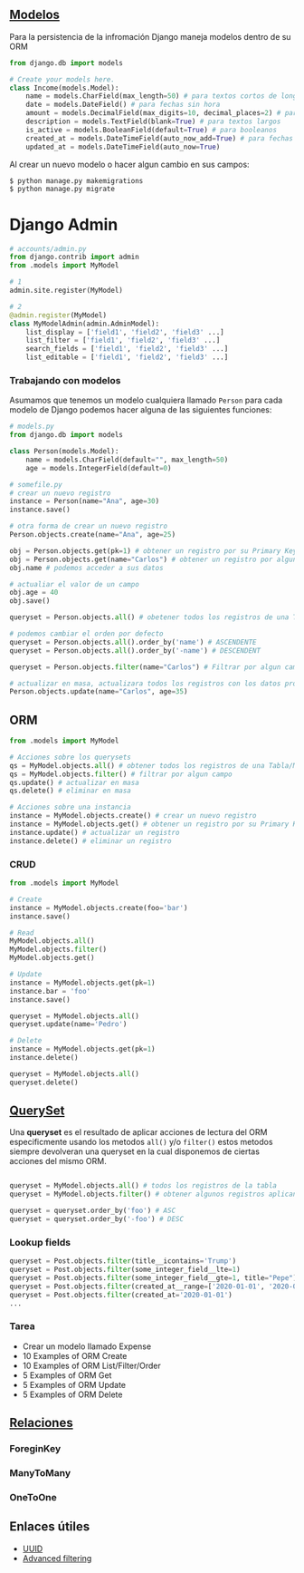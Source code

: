 ## [Modelos](https://docs.djangoproject.com/en/3.1/topics/db/models/)

Para la persistencia de la infromación Django maneja modelos dentro de su ORM

```py
from django.db import models

# Create your models here.
class Income(models.Model):
    name = models.CharField(max_length=50) # para textos cortos de longitud fija
    date = models.DateField() # para fechas sin hora
    amount = models.DecimalField(max_digits=10, decimal_places=2) # para decimales FloatField, IntegerField
    description = models.TextField(blank=True) # para textos largos
    is_active = models.BooleanField(default=True) # para booleanos
    created_at = models.DateTimeField(auto_now_add=True) # para fechas con hora
    updated_at = models.DateTimeField(auto_now=True)
```

Al crear un nuevo modelo o hacer algun cambio en sus campos:

    $ python manage.py makemigrations
    $ python manage.py migrate

# Django Admin

```py
# accounts/admin.py
from django.contrib import admin
from .models import MyModel

# 1
admin.site.register(MyModel)

# 2
@admin.register(MyModel)
class MyModelAdmin(admin.AdminModel):
    list_display = ['field1', 'field2', 'field3' ...]
    list_filter = ['field1', 'field2', 'field3' ...]
    search_fields = ['field1', 'field2', 'field3' ...]
    list_editable = ['field1', 'field2', 'field3' ...]

```

### Trabajando con modelos

Asumamos que tenemos un modelo cualquiera llamado `Person` para cada modelo de Django podemos hacer alguna de las siguientes funciones:

```py
# models.py
from django.db import models

class Person(models.Model):
    name = models.CharField(default="", max_length=50)
    age = models.IntegerField(default=0)

# somefile.py
# crear un nuevo registro
instance = Person(name="Ana", age=30)
instance.save()

# otra forma de crear un nuevo registro
Person.objects.create(name="Ana", age=25)

obj = Person.objects.get(pk=1) # obtener un registro por su Primary Key
obj = Person.objects.get(name="Carlos") # obtener un registro por algun campo especifico
obj.name # podemos acceder a sus datos

# actualiar el valor de un campo
obj.age = 40
obj.save()

queryset = Person.objects.all() # obetener todos los registros de una Tabla/Modelo

# podemos cambiar el orden por defecto
queryset = Person.objects.all().order_by('name') # ASCENDENTE
queryset = Person.objects.all().order_by('-name') # DESCENDENT

queryset = Person.objects.filter(name="Carlos") # Filtrar por algun campo esto devuelve una lista

# actualizar en masa, actualizara todos los registros con los datos proporcionados
Person.objects.update(name="Carlos", age=35)

```

## ORM

```py
from .models import MyModel

# Acciones sobre los querysets
qs = MyModel.objects.all() # obtener todos los registros de una Tabla/Modelo
qs = MyModel.objects.filter() # filtrar por algun campo
qs.update() # actualizar en masa
qs.delete() # eliminar en masa

# Acciones sobre una instancia
instance = MyModel.objects.create() # crear un nuevo registro
instance = MyModel.objects.get() # obtener un registro por su Primary Key
instance.update() # actualizar un registro
instance.delete() # eliminar un registro
```

### CRUD

```py
from .models import MyModel

# Create
instance = MyModel.objects.create(foo='bar')
instance.save()

# Read
MyModel.objects.all()
MyModel.objects.filter()
MyModel.objects.get()

# Update
instance = MyModel.objects.get(pk=1)
instance.bar = 'foo'
instance.save()

queryset = MyModel.objects.all()
queryset.update(name='Pedro')

# Delete
instance = MyModel.objects.get(pk=1)
instance.delete()

queryset = MyModel.objects.all()
queryset.delete()
```

## [QuerySet](https://docs.djangoproject.com/en/3.1/ref/models/querysets/)

Una **queryset** es el resultado de aplicar acciones de lectura del ORM especificmente usando los metodos `all()` y/o `filter()` estos metodos siempre devolveran una queryset en la cual disponemos de ciertas acciones del mismo ORM.

```py

queryset = MyModel.objects.all() # todos los registros de la tabla
queryset = MyModel.objects.filter() # obtener algunos registros aplicando un filtro

queryset = queryset.order_by('foo') # ASC
queryset = queryset.order_by('-foo') # DESC

```

### Lookup fields

```py
queryset = Post.objects.filter(title__icontains='Trump')
queryset = Post.objects.filter(some_integer_field__lte=1)
queryset = Post.objects.filter(some_integer_field__gte=1, title="Pepe")
queryset = Post.objects.filter(created_at__range=['2020-01-01', '2020-01-02'])
queryset = Post.objects.filter(created_at='2020-01-01')
...
```

### Tarea

- Crear un modelo llamado Expense
- 10 Examples of ORM Create
- 10 Examples of ORM List/Filter/Order
- 5 Examples of ORM Get
- 5 Examples of ORM Update
- 5 Examples of ORM Delete

## [Relaciones](https://docs.djangoproject.com/en/3.1/topics/db/models/#relationships)

### ForeginKey

### ManyToMany

### OneToOne

## Enlaces útiles

- [UUID](https://es.wikipedia.org/wiki/Identificador_%C3%BAnico_universal)
- [Advanced filtering](https://docs.djangoproject.com/en/3.0/topics/db/queries/#complex-lookups-with-q-objects)
